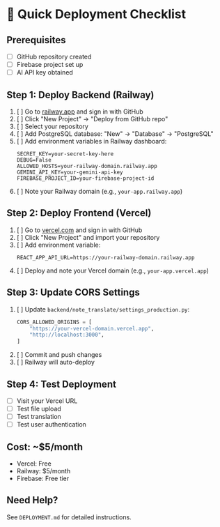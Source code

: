 # 🚀 Quick Deployment Checklist

## Prerequisites
- [ ] GitHub repository created
- [ ] Firebase project set up
- [ ] AI API key obtained

## Step 1: Deploy Backend (Railway)
1. [ ] Go to [railway.app](https://railway.app) and sign in with GitHub
2. [ ] Click "New Project" → "Deploy from GitHub repo"
3. [ ] Select your repository
4. [ ] Add PostgreSQL database: "New" → "Database" → "PostgreSQL"
5. [ ] Add environment variables in Railway dashboard:
   ```
   SECRET_KEY=your-secret-key-here
   DEBUG=False
   ALLOWED_HOSTS=your-railway-domain.railway.app
   GEMINI_API_KEY=your-gemini-api-key
   FIREBASE_PROJECT_ID=your-firebase-project-id
   ```
6. [ ] Note your Railway domain (e.g., `your-app.railway.app`)

## Step 2: Deploy Frontend (Vercel)
1. [ ] Go to [vercel.com](https://vercel.com) and sign in with GitHub
2. [ ] Click "New Project" and import your repository
3. [ ] Add environment variable:
   ```
   REACT_APP_API_URL=https://your-railway-domain.railway.app
   ```
4. [ ] Deploy and note your Vercel domain (e.g., `your-app.vercel.app`)

## Step 3: Update CORS Settings
1. [ ] Update `backend/note_translate/settings_production.py`:
   ```python
   CORS_ALLOWED_ORIGINS = [
       "https://your-vercel-domain.vercel.app",
       "http://localhost:3000",
   ]
   ```
2. [ ] Commit and push changes
3. [ ] Railway will auto-deploy

## Step 4: Test Deployment
- [ ] Visit your Vercel URL
- [ ] Test file upload
- [ ] Test translation
- [ ] Test user authentication

## Cost: ~$5/month
- Vercel: Free
- Railway: $5/month
- Firebase: Free tier

## Need Help?
See `DEPLOYMENT.md` for detailed instructions.
